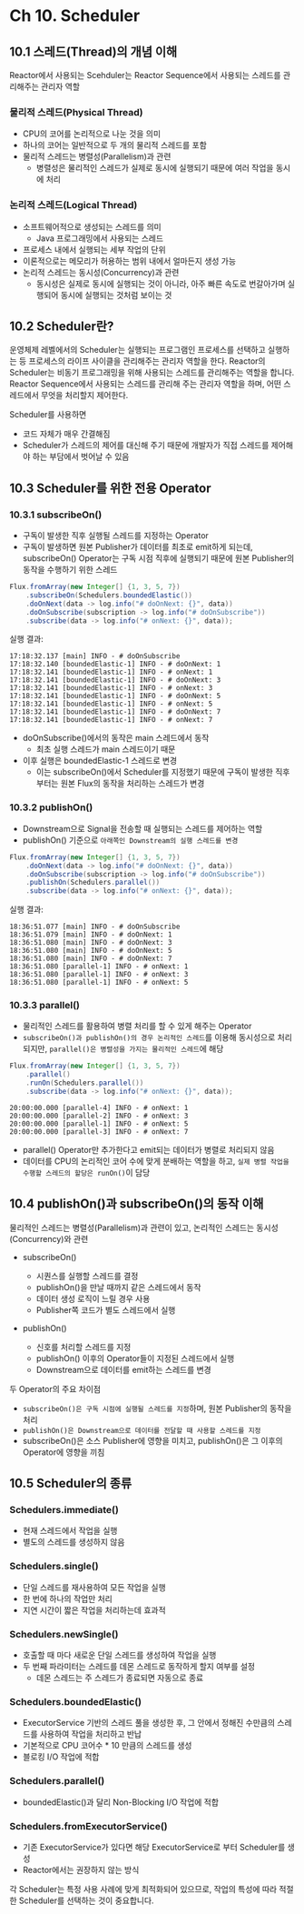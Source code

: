 # Ch 10. Scheduler

## 10.1 스레드(Thread)의 개념 이해

Reactor에서 사용되는 Scehduler는 Reactor Sequence에서 사용되는 스레드를 관리해주는 관리자 역할

### 물리적 스레드(Physical Thread)

- CPU의 코어를 논리적으로 나눈 것을 의미
- 하나의 코어는 일반적으로 두 개의 물리적 스레드를 포함
- 물리적 스레드는 병렬성(Parallelism)과 관련
  - 병렬성은 물리적인 스레드가 실제로 동시에 실행되기 때문에 여러 작업을 동시에 처리

### 논리적 스레드(Logical Thread)

- 소프트웨어적으로 생성되는 스레드를 의미
  - Java 프로그래밍에서 사용되는 스레드
- 프로세스 내에서 실행되는 세부 작업의 단위
- 이론적으로는 메모리가 허용하는 범위 내에서 얼마든지 생성 가능
- 논리적 스레드는 동시성(Concurrency)과 관련
  - 동시성은 실제로 동시에 실행되는 것이 아니라, 아주 빠른 속도로 번갈아가며 실행되어 동시에 실행되는 것처럼 보이는 것

## 10.2 Scheduler란?

운영체제 레벨에서의 Scheduler는 실행되는 프로그램인 프로세스를 선택하고 실행하는 등 프로세스의 라이프 사이클을 관리해주는 관리자 역할을 한다.
Reactor의 Scheduler는 비동기 프로그래밍을 위해 사용되는 스레드를 관리해주는 역할을 합니다. Reactor Sequence에서 사용되는 스레드를 관리해 주는 관리자 역할을 하며,
어떤 스레드에서 무엇을 처리할지 제어한다.

Scheduler를 사용하면

- 코드 자체가 매우 간결해짐
- Scheduler가 스레드의 제어를 대신해 주기 때문에 개발자가 직접 스레드를 제어해야 하는 부담에서 벗어날 수 있음

## 10.3 Scheduler를 위한 전용 Operator

### 10.3.1 subscribeOn()

- 구독이 발생한 직후 실행될 스레드를 지정하는 Operator
- 구독이 발생하면 원본 Publisher가 데이터를 최초로 emit하게 되는데, subscribeOn() Operator는 구독 시점 직후에 실행되기 때문에 원본 Publisher의 동작을 수행하기 위한 스레드

```java
Flux.fromArray(new Integer[] {1, 3, 5, 7})
    .subscribeOn(Schedulers.boundedElastic())
    .doOnNext(data -> log.info("# doOnNext: {}", data))
    .doOnSubscribe(subscription -> log.info("# doOnSubscribe"))
    .subscribe(data -> log.info("# onNext: {}", data));
```

실행 결과:
```
17:18:32.137 [main] INFO - # doOnSubscribe
17:18:32.140 [boundedElastic-1] INFO - # doOnNext: 1
17:18:32.141 [boundedElastic-1] INFO - # onNext: 1
17:18:32.141 [boundedElastic-1] INFO - # doOnNext: 3
17:18:32.141 [boundedElastic-1] INFO - # onNext: 3
17:18:32.141 [boundedElastic-1] INFO - # doOnNext: 5
17:18:32.141 [boundedElastic-1] INFO - # onNext: 5
17:18:32.141 [boundedElastic-1] INFO - # doOnNext: 7
17:18:32.141 [boundedElastic-1] INFO - # onNext: 7
```

- doOnSubscribe()에서의 동작은 main 스레드에서 동작
  - 최초 실행 스레드가 main 스레드이기 때문
- 이후 실행은 boundedElastic-1 스레드로 변경
  - 이는 subscribeOn()에서 Scheduler를 지정했기 때문에 구독이 발생한 직후부터는 원본 Flux의 동작을 처리하는 스레드가 변경

### 10.3.2 publishOn()

- Downstream으로 Signal을 전송할 때 실행되는 스레드를 제어하는 역할
- publishOn() 기준으로 `아래쪽인 Downstream의 실행 스레드를 변경`

```java
Flux.fromArray(new Integer[] {1, 3, 5, 7})
    .doOnNext(data -> log.info("# doOnNext: {}", data))
    .doOnSubscribe(subscription -> log.info("# doOnSubscribe"))
    .publishOn(Schedulers.parallel())
    .subscribe(data -> log.info("# onNext: {}", data));
```

실행 결과:
```
18:36:51.077 [main] INFO - # doOnSubscribe
18:36:51.079 [main] INFO - # doOnNext: 1
18:36:51.080 [main] INFO - # doOnNext: 3
18:36:51.080 [main] INFO - # doOnNext: 5
18:36:51.080 [main] INFO - # doOnNext: 7
18:36:51.080 [parallel-1] INFO - # onNext: 1
18:36:51.080 [parallel-1] INFO - # onNext: 3
18:36:51.080 [parallel-1] INFO - # onNext: 5
```

### 10.3.3 parallel()

- 물리적인 스레드를 활용하여 병렬 처리를 할 수 있게 해주는 Operator
- `subscribeOn()과 publishOn()의 경우 논리적인 스레드`를 이용해 동시성으로 처리되지만, `parallel()은 병렬성을 가지는 물리적인 스레드`에 해당

```java
Flux.fromArray(new Integer[] {1, 3, 5, 7})
    .parallel()
    .runOn(Schedulers.parallel())
    .subscribe(data -> log.info("# onNext: {}", data));
```

```
20:00:00.000 [parallel-4] INFO - # onNext: 1
20:00:00.000 [parallel-2] INFO - # onNext: 3
20:00:00.000 [parallel-1] INFO - # onNext: 5
20:00:00.000 [parallel-3] INFO - # onNext: 7
```

- parallel() Operator만 추가한다고 emit되는 데이터가 병렬로 처리되지 않음
- 데이터를 CPU의 논리적인 코어 수에 맞게 분배하는 역할을 하고, `실제 병렬 작업을 수행할 스레드의 할당은 runOn()`이 담당


## 10.4 publishOn()과 subscribeOn()의 동작 이해

물리적인 스레드는 병렬성(Parallelism)과 관련이 있고, 논리적인 스레드는 동시성(Concurrency)와 관련

- subscribeOn()
  - 시퀀스를 실행할 스레드를 결정
  - publishOn()을 만날 때까지 같은 스레드에서 동작
  - 데이터 생성 로직이 느릴 경우 사용
  - Publisher쪽 코드가 별도 스레드에서 실행

- publishOn()
    - 신호를 처리할 스레드를 지정
    - publishOn() 이후의 Operator들이 지정된 스레드에서 실행
    - Downstream으로 데이터를 emit하는 스레드를 변경

두 Operator의 주요 차이점

- `subscribeOn()은 구독 시점에 실행될 스레드를 지정`하며, 원본 Publisher의 동작을 처리
- `publishOn()은 Downstream으로 데이터를 전달할 때 사용할 스레드를 지정`
- subscribeOn()은 소스 Publisher에 영향을 미치고, publishOn()은 그 이후의 Operator에 영향을 끼침

## 10.5 Scheduler의 종류

### Schedulers.immediate()

- 현재 스레드에서 작업을 실행
- 별도의 스레드를 생성하지 않음

### Schedulers.single()
    
- 단일 스레드를 재사용하여 모든 작업을 실행
- 한 번에 하나의 작업만 처리
- 지연 시간이 짧은 작업을 처리하는데 효과적

### Schedulers.newSingle()

- 호출할 때 마다 새로운 단일 스레드를 생성하여 작업을 실행
- 두 번째 파라미터는 스레드를 데몬 스레드로 동작하게 할지 여부를 설정
  - 데몬 스레드는 주 스레드가 종료되면 자동으로 종료

### Schedulers.boundedElastic()

- ExecutorService 기반의 스레드 풀을 생성한 후, 그 안에서 정해진 수만큼의 스레드를 사용하여 작업을 처리하고 반납
- 기본적으로 CPU 코어수 * 10 만큼의 스레드를 생성
- 블로킹 I/O 작업에 적합

### Schedulers.parallel()

- boundedElastic()과 달리 Non-Blocking I/O 작업에 적합

### Schedulers.fromExecutorService()

- 기존 ExecutorService가 있다면 해당 ExecutorService로 부터 Scheduler를 생성
- Reactor에서는 권장하지 않는 방식

각 Scheduler는 특정 사용 사례에 맞게 최적화되어 있으므로, 작업의 특성에 따라 적절한 Scheduler를 선택하는 것이 중요합니다.
